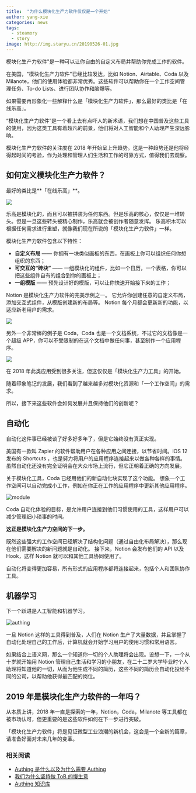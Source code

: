 ```yaml
---
title:  "为什么模块化生产力软件仅仅是一个开始"
author: yang-xie
categories: news
tags:
  - steamory
  - story
image: http://img.staryu.cn/20190526-01.jpg
---
```


模块化生产力软件"是一种可以让你自由的自定义布局并帮助你完成工作的软件。

在美国，"模块化生产力软件"已经比较发达，比如 Notion、Airtable、Coda 以及 Milanote，他们的使用体验都非常优秀。这些软件可以帮助你在一个工作空间管理任务、To-do Lists、进行团队协作和脑爆等。

如果需要再形象化一些解释什么是「模块化生产力软件」，那么最好的类比是「在线乐高」。

“模块化生产力软件”是一个看上去有点吓人的新术语，我们想在中国普及这些工具的使用，因为这类工具有着超凡的前景，他们将对人工智能和个人助理产生深远影响。

模块化生产力软件的关注度在 2018 年开始呈上升趋势。这是一种趋势还是他将经得起时间的考验，作为处理和管理人们生活和工作的可靠方式，值得我们去观察。

## 如何定义模块化生产力软件？

最好的类比是**「在线乐高」**。

![](http://img.staryu.cn/20190526-01.jpg)

乐高是模块化的，而且可以被拼装为任何东西。但是乐高的核心，仅仅是一堆转头。但是一旦这些转头被精心制作，乐高就会被创作者随意发挥。 乐高积木可以根据任何需求进行重塑，就像我们现在所说的「模块化生产力软件」一样。

模块化生产力软件包含以下特性：

- **自定义布局** —— 你拥有一块类似画板的东西，在画板上你可以组织任何你想组织的东西；
- **可交互的“砖块”** —— 一组模块化的组件，比如一个日历，一个表格，你可以把这些组件自有的组合到你的画板上；
- **一组模版** —— 预先设计好的模版，可以让你快速开始接下来的工作；

Notion 是模块化生产力软件的完美示例之一。 它允许你创建任意的自定义布局，添加交互式组件，从模版创建新的布局等。 Notion 每个月都会更新新的功能，以适应新老用户的需求。

![](http://img.staryu.cn/20190526-02.jpg)

另外一个非常棒的例子是 Coda，Coda 也是一个文档系统，不过它的文档像是一个超级 APP，你可以不受限制的在这个文档中做任何事，甚至制作一个应用程序。

![](http://img.staryu.cn/20190526-03.jpg)

在 2018 年此类应用受到很多关注，但这仅仅是「模块化生产力工具」的开始。

随着印象笔记的发展，我们看到了越来越多对模块化资源和「一个工作空间」的需求。

所以，接下来这些软件会如何发展并且保持他们的创新呢？

## 自动化

自动化这件事已经被谈了好多好多年了，但是它始终没有真正实现。

美国有一款叫 Zapier 的软件帮助用户在各种应用之间连接，以节省时间。iOS 12 发布的 Shortcuts ，也是努力将用户的应用程序连接起来以做各种各样的事情。 虽然自动化还没有完全证明会在大众市场上流行，但它正朝着正确的方向发展。

关于模块化工具，Coda 已经用他们的新自动化块实现了这个功能。 想象一个工作空间可以自动完成小工作，例如在你正在工作的应用程序中更新其他应用程序。

![module](http://img.staryu.cn/20190526-04.jpg)

Coda 自动化体验的目标，是允许用户连接到他们习惯使用的工具，这样用户可以减少管理细小琐事的时间。

**这正是模块化生产力空间的下一步。**

既然这些强大的工作空间已经解决了结构化问题（通过自由化布局解决），那么现在他们需要解决的新问题就是自动化。 接下来，Notion 会发布他们的 API 以及 Hook，这样 Notion 就可以和其他工具协同使用了。

自动化将变得更加容易，所有形式的应用程序都将连接起来，包括个人和团队协作工具。

## 机器学习

下一个跃进是人工智能和机器学习。

![authing](http://img.staryu.cn/20190526-05.jpg)

一旦 Notion 这样的工具得到普及，人们在 Notion 生产了大量数据，并且掌握了自动化处理自己的工作后，计算机就会开始学习用户的使用习惯和常用语言。

如果结合上语义网，那么一个知道你一切的个人助理将会出现。设想一下，一个从十岁就开始用 Notion 管理自己生活和学习的小朋友，在二十二岁大学毕业时个人助理将知道他的一切，从而为他生成不同的简历，这些不同的简历会自动化投给不同的公司，以帮助他获得最匹配的岗位。

## 2019 年是模块化生产力软件的一年吗？

从本质上讲，2018 年一直是探索的一年，Notion，Coda，Milanote 等工具都在被市场认可，但更重要的是这些软件如何在下一步进行突破。

「模块化生产力软件」将是见证微型工业浪潮的新机会，这会是一个全新的篇章，请准备好面对未来几年的变革。

### **相关阅读**
* [Authing 是什么以及为什么需要 Authing](https://authing.cn/blog//Authing%E6%98%AF%E4%BB%80%E4%B9%88%E4%BB%A5%E5%8F%8A%E4%B8%BA%E4%BB%80%E4%B9%88%E9%9C%80%E8%A6%81Authing.html)
* [我们为什么坚持做 ToB 的慢生意](https://authing.cn/blog//我们为什么坚持做ToB的慢生意.html)
* [Authing 知识库](https://learn.authing.cn/authing/)
